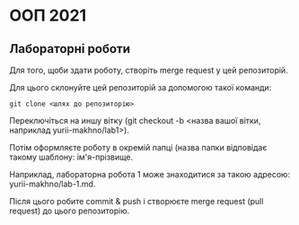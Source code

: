 # ООП 2021 

## Лабораторні роботи

Для того, щоби здати роботу, створіть merge request у цей репозиторій. 

Для цього склонуйте цей репозиторій за допомогою такої команди:

```
git clone <шлях до репозиторію>
```

Переключіться на иншу вітку (git checkout -b <назва вашої вітки, наприклад yurii-makhno/lab1>).

Потім оформляєте роботу в окремій папці (назва папки відповідає такому шаблону: ім'я-прізвище. 

Наприклад, лабораторна робота 1 може знаходитися за такою адресою: yurii-makhno/lab-1.md.

Після цього робите commit & push і створюєте merge request (pull request) до цього репозиторію.
